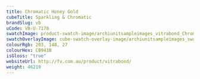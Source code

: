 ```yaml
---
title: Chromatic Honey Gold
cubeTitle: Sparkling & Chromatic
brandSlug: vb
uCode: VB-U-7170
swatchImage: product-swatch-image/archiunitsampleimages_vitrabond_Chromatic_Honey_Gold.jpg
swatchOverlayImage: cube-swatch-overlay-image/archiunitsampleimages_swatch-overlay_vitrabond.png
colourRgb: 203, 148, 27
colourHex: CB941B
isGloss: "true"
websiteUrl: http://fv.com.au/product/vitrabond/
weight: 46219
---
```


